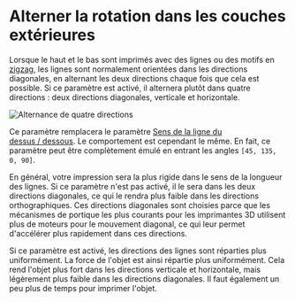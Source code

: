 Alterner la rotation dans les couches extérieures
===

Lorsque le haut et le bas sont imprimés avec des lignes ou des motifs en [zigzag](../shell/top_bottom_pattern.md), les lignes sont normalement orientées dans les directions diagonales, en alternant les deux directions chaque fois que cela est possible. Si ce paramètre est activé, il alternera plutôt dans quatre directions : deux directions diagonales, verticale et horizontale.

![Alternance de quatre directions](../../../articles/images/skin_alternate_rotation.gif)

Ce paramètre remplacera le paramètre [Sens de la ligne du dessus / dessous](../shell/skin_angles.md). Le comportement est cependant le même. En fait, ce paramètre peut être complètement émulé en entrant les angles `[45, 135, 0, 90]`.

En général, votre impression sera la plus rigide dans le sens de la longueur des lignes. Si ce paramètre n'est pas activé, il le sera dans les deux directions diagonales, ce qui le rendra plus faible dans les directions orthographiques. Ces directions diagonales sont choisies parce que les mécanismes de portique les plus courants pour les imprimantes 3D utilisent plus de moteurs pour le mouvement diagonal, ce qui leur permet d'accélérer plus rapidement dans ces directions.

Si ce paramètre est activé, les directions des lignes sont réparties plus uniformément. La force de l'objet est ainsi répartie plus uniformément. Cela rend l'objet plus fort dans les directions verticale et horizontale, mais légèrement plus faible dans les directions diagonales. Il faut également un peu plus de temps pour imprimer l'objet.
